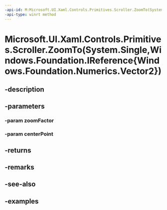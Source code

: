 ```yaml
---
-api-id: M:Microsoft.UI.Xaml.Controls.Primitives.Scroller.ZoomTo(System.Single,Windows.Foundation.IReference{Windows.Foundation.Numerics.Vector2})
-api-type: winrt method
---
```


# Microsoft.UI.Xaml.Controls.Primitives.Scroller.ZoomTo(System.Single,Windows.Foundation.IReference{Windows.Foundation.Numerics.Vector2})

<!--
public Microsoft.UI.Xaml.Controls.ZoomInfo ZoomTo (float zoomFactor, System.Nullable<System.Numerics.Vector2> centerPoint);
-->


## -description

## -parameters

### -param zoomFactor

### -param centerPoint

## -returns

## -remarks

## -see-also

## -examples


